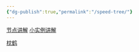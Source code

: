 ```yaml
---
{"dg-publish":true,"permalink":"/speed-tree/"}
---
```


[节点讲解](https://blog.csdn.net/u012204304/article/details/112385559)
[小实例讲解](https://zhuanlan.zhihu.com/p/183196608)

[枕鹤](https://zhuanlan.zhihu.com/p/356164974)


